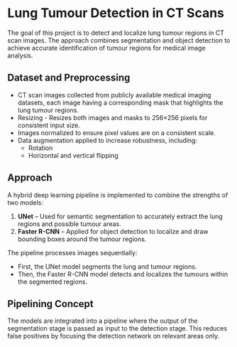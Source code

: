 # Lung Tumour Detection in CT Scans

The goal of this project is to detect and localize lung tumour regions in CT scan images. The approach combines segmentation and object detection to achieve accurate identification of tumour regions for medical image analysis.

## Dataset and Preprocessing

* CT scan images collected from publicly available medical imaging datasets, each image having a corresponding mask that highlights the lung tumour regions.
* Resizing - Resizes both images and masks to 256×256 pixels for consistent input size.
* Images normalized to ensure pixel values are on a consistent scale.
* Data augmentation applied to increase robustness, including:
  * Rotation
  * Horizontal and vertical flipping

## Approach

A hybrid deep learning pipeline is implemented to combine the strengths of two models:

1. **UNet** – Used for semantic segmentation to accurately extract the lung regions and possible tumour areas.
2. **Faster R-CNN** – Applied for object detection to localize and draw bounding boxes around the tumour regions.

The pipeline processes images sequentially:

* First, the UNet model segments the lung and tumour regions.
* Then, the Faster R-CNN model detects and localizes the tumours within the segmented regions.

## Pipelining Concept

The models are integrated into a pipeline where the output of the segmentation stage is passed as input to the detection stage. This reduces false positives by focusing the detection network on relevant areas only.

